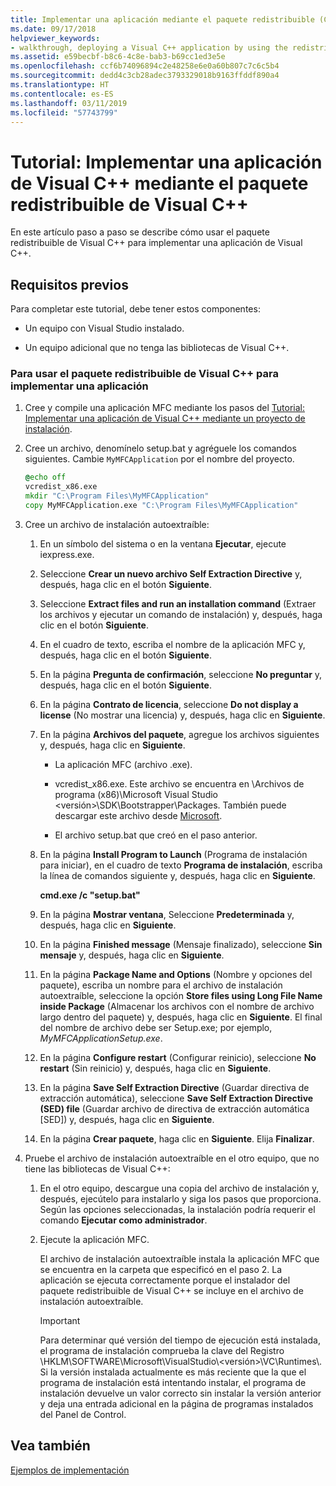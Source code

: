 ```yaml
---
title: Implementar una aplicación mediante el paquete redistribuible (C++)
ms.date: 09/17/2018
helpviewer_keywords:
- walkthrough, deploying a Visual C++ application by using the redistributable package
ms.assetid: e59becbf-b8c6-4c8e-bab3-b69cc1ed3e5e
ms.openlocfilehash: ccf6b74096894c2e48258e6e0a60b807c7c6c5b4
ms.sourcegitcommit: dedd4c3cb28adec3793329018b9163ffddf890a4
ms.translationtype: HT
ms.contentlocale: es-ES
ms.lasthandoff: 03/11/2019
ms.locfileid: "57743799"
---
```

# <a name="walkthrough-deploying-a-visual-c-application-by-using-the-visual-c-redistributable-package"></a>Tutorial: Implementar una aplicación de Visual C++ mediante el paquete redistribuible de Visual C++

En este artículo paso a paso se describe cómo usar el paquete redistribuible de Visual C++ para implementar una aplicación de Visual C++.

## <a name="prerequisites"></a>Requisitos previos

Para completar este tutorial, debe tener estos componentes:

- Un equipo con Visual Studio instalado.

- Un equipo adicional que no tenga las bibliotecas de Visual C++.

### <a name="to-use-the-visual-c-redistributable-package-to-deploy-an-application"></a>Para usar el paquete redistribuible de Visual C++ para implementar una aplicación

1.  Cree y compile una aplicación MFC mediante los pasos del [Tutorial: Implementar una aplicación de Visual C++ mediante un proyecto de instalación](walkthrough-deploying-a-visual-cpp-application-by-using-a-setup-project.md).

1. Cree un archivo, denomínelo setup.bat y agréguele los comandos siguientes. Cambie `MyMFCApplication` por el nombre del proyecto.

    ```cmd
    @echo off
    vcredist_x86.exe
    mkdir "C:\Program Files\MyMFCApplication"
    copy MyMFCApplication.exe "C:\Program Files\MyMFCApplication"
    ```

1. Cree un archivo de instalación autoextraíble:

   1. En un símbolo del sistema o en la ventana **Ejecutar**, ejecute iexpress.exe.

   1. Seleccione **Crear un nuevo archivo Self Extraction Directive** y, después, haga clic en el botón **Siguiente**.

   1. Seleccione **Extract files and run an installation command** (Extraer los archivos y ejecutar un comando de instalación) y, después, haga clic en el botón **Siguiente**.

   1. En el cuadro de texto, escriba el nombre de la aplicación MFC y, después, haga clic en el botón **Siguiente**.

   1. En la página **Pregunta de confirmación**, seleccione **No preguntar** y, después, haga clic en el botón **Siguiente**.

   1. En la página **Contrato de licencia**, seleccione **Do not display a license** (No mostrar una licencia) y, después, haga clic en **Siguiente**.

   1. En la página **Archivos del paquete**, agregue los archivos siguientes y, después, haga clic en **Siguiente**.

      - La aplicación MFC (archivo .exe).

      - vcredist_x86.exe. Este archivo se encuentra en \Archivos de programa (x86)\Microsoft Visual Studio \<versión>\SDK\Bootstrapper\Packages\. También puede descargar este archivo desde [Microsoft](https://www.microsoft.com/download/confirmation.aspx?id=5555).

      - El archivo setup.bat que creó en el paso anterior.

   1. En la página **Install Program to Launch** (Programa de instalación para iniciar), en el cuadro de texto **Programa de instalación**, escriba la línea de comandos siguiente y, después, haga clic en **Siguiente**.

      **cmd.exe /c "setup.bat"**

   1. En la página **Mostrar ventana**, Seleccione **Predeterminada** y, después, haga clic en **Siguiente**.

   1. En la página **Finished message** (Mensaje finalizado), seleccione **Sin mensaje** y, después, haga clic en **Siguiente**.

   1. En la página **Package Name and Options** (Nombre y opciones del paquete), escriba un nombre para el archivo de instalación autoextraíble, seleccione la opción **Store files using Long File Name inside Package** (Almacenar los archivos con el nombre de archivo largo dentro del paquete) y, después, haga clic en **Siguiente**. El final del nombre de archivo debe ser Setup.exe; por ejemplo, *MyMFCApplicationSetup.exe*.

   1. En la página **Configure restart** (Configurar reinicio), seleccione **No restart** (Sin reinicio) y, después, haga clic en **Siguiente**.

   1. En la página **Save Self Extraction Directive** (Guardar directiva de extracción automática), seleccione **Save Self Extraction Directive (SED) file** (Guardar archivo de directiva de extracción automática [SED]) y, después, haga clic en **Siguiente**.

   1. En la página **Crear paquete**, haga clic en **Siguiente**. Elija **Finalizar**.

1. Pruebe el archivo de instalación autoextraíble en el otro equipo, que no tiene las bibliotecas de Visual C++:

   1. En el otro equipo, descargue una copia del archivo de instalación y, después, ejecútelo para instalarlo y siga los pasos que proporciona. Según las opciones seleccionadas, la instalación podría requerir el comando **Ejecutar como administrador**.

   1. Ejecute la aplicación MFC.

      El archivo de instalación autoextraíble instala la aplicación MFC que se encuentra en la carpeta que especificó en el paso 2. La aplicación se ejecuta correctamente porque el instalador del paquete redistribuible de Visual C++ se incluye en el archivo de instalación autoextraíble.

      > [!IMPORTANT]
      > Para determinar qué versión del tiempo de ejecución está instalada, el programa de instalación comprueba la clave del Registro \HKLM\SOFTWARE\Microsoft\VisualStudio\\\<versión>\VC\Runtimes\\<platform>. Si la versión instalada actualmente es más reciente que la que el programa de instalación está intentando instalar, el programa de instalación devuelve un valor correcto sin instalar la versión anterior y deja una entrada adicional en la página de programas instalados del Panel de Control.

## <a name="see-also"></a>Vea también

[Ejemplos de implementación](deployment-examples.md)<br/>
